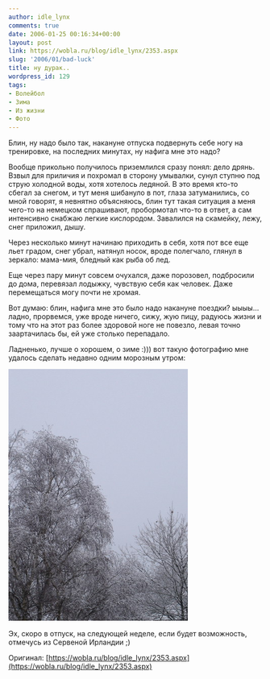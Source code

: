 ```yaml
---
author: idle_lynx
comments: true
date: 2006-01-25 00:16:34+00:00
layout: post
link: https://wobla.ru/blog/idle_lynx/2353.aspx
slug: '2006/01/bad-luck'
title: ну дурак..
wordpress_id: 129
tags:
- Волейбол
- Зима
- Из жизни
- Фото
---
```


Блин, ну надо было так, накануне отпуска подвернуть себе ногу на тренировке, на последних минутах, ну нафига мне это надо?

Вообще прикольно получилось приземлился сразу понял: дело дрянь. Взвыл для приличия и похромал в сторону умывалки, сунул ступню под струю холодной воды, хотя хотелось ледяной. В это время кто-то сбегал за снегом, и тут меня шибануло в пот, глаза затуманились, со мной говорят, я невнятно объясняюсь, блин тут такая ситуация а меня чего-то на немецком спрашивают, пробормотал что-то в ответ, а сам интенсивно снабжаю легкие кислородом. Завалился на скамейку, лежу, снег приложил, дышу.

Через несколько минут начинаю приходить в себя, хотя пот все еще льет градом, снег убрал, натянул носок, вроде полегчало, глянул в зеркало: мама-мия, бледный как рыба об лед.

Еще через пару минут совсем очухался, даже порозовел, подбросили до дома, перевязал лодыжку, чувствую себя как человек. Даже перемещаться могу почти не хромая.

Вот думаю: блин, нафига мне это было надо накануне поездки? ыыыы... ладно, прорвемся, уже вроде ничего, сижу, жую пицу, радуюсь жизни и тому что на этот раз более здоровой ноге не повезло, левая точно заартачилась бы, ей уже столько перепадало.

Ладненько, лучше о хорошем, о зиме :))) вот такую фотографию мне удалось сделать недавно одним морозным утром:

![White view](images/2007/05/c9f9d85c-c85e-4be1-9b5c-791aa6b371ee.jpg)

Эх, скоро в отпуск, на следующей неделе, если будет возможность, отмечусь из Сервеной Ирландии ;)

Оригинал: [https://wobla.ru/blog/idle_lynx/2353.aspx](https://wobla.ru/blog/idle_lynx/2353.aspx)
